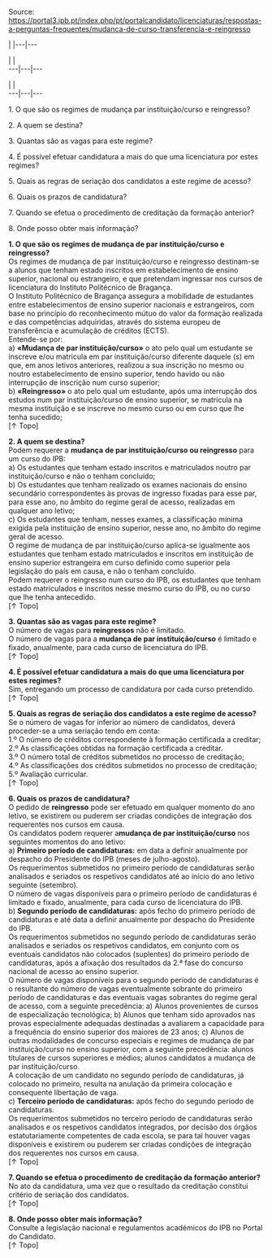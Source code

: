 Source: https://portal3.ipb.pt/index.php/pt/portalcandidato/licenciaturas/respostas-a-perguntas-frequentes/mudanca-de-curso-transferencia-e-reingresso

| |---|---  
  
| |   
---|---|---  
  
| |   
---|---|---  
  
  

1\. O que são os regimes de mudança par instituição/curso e reingresso?  
  

2\. A quem se destina?  
  

3\. Quantas são as vagas para este regime?  
  

4\. É possível efetuar candidatura a mais do que uma licenciatura por estes
regimes?  
  

5\. Quais as regras de seriação dos candidatos a este regime de acesso?  
  

6\. Quais os prazos de candidatura?  
  

7\. Quando se efetua o procedimento de creditação da formação anterior?  
  

8\. Onde posso obter mais informação?  
  
  

**1\. O que são os regimes de mudança de par instituição/curso e reingresso?**  
Os regimes de mudança de par instituição/curso e reingresso destinam-se a
alunos que tenham estado inscritos em estabelecimento de ensino superior,
nacional ou estrangeiro, e que pretendam ingressar nos cursos de licenciatura
do Instituto Politécnico de Bragança.  
O Instituto Politécnico de Bragança assegura a mobilidade de estudantes entre
estabelecimentos de ensino superior nacionais e estrangeiros, com base no
princípio do reconhecimento mútuo do valor da formação realizada e das
competências adquiridas, através do sistema europeu de transferência e
acumulação de créditos (ECTS).  
Entende-se por:  
a) **«Mudança de par instituição/curso»**  o ato pelo qual um estudante se
inscreve e/ou matricula em par instituição/curso diferente daquele (s) em que,
em anos letivos anteriores, realizou a sua inscrição no mesmo ou noutro
estabelecimento de ensino superior, tendo havido ou não interrupção de
inscrição num curso superior;  
b) **«Reingresso»**  o ato pelo qual um estudante, após uma interrupção dos
estudos num par instituição/curso de ensino superior, se matricula na mesma
instituição e se inscreve no mesmo curso ou em curso que lhe tenha sucedido;  
[↑ Topo]

**2\. A quem se destina?**  
Podem requerer a **mudança**  **de par instituição/curso ou reingresso**  para
um curso do IPB:  
a) Os estudantes que tenham estado inscritos e matriculados noutro par
instituição/curso e não o tenham concluído;  
b) Os estudantes que tenham realizado os exames nacionais do ensino secundário
correspondentes às provas de ingresso fixadas para esse par, para esse ano, no
âmbito do regime geral de acesso, realizadas em qualquer ano letivo;  
c) Os estudantes que tenham, nesses exames, a classificação mínima exigida
pela instituição de ensino superior, nesse ano, no âmbito do regime geral de
acesso.  
O regime de mudança de par instituição/curso aplica-se igualmente aos
estudantes que tenham estado matriculados e inscritos em instituição de ensino
superior estrangeira em curso definido como superior pela legislação do país
em causa, e não o tenham concluído.  
Podem requerer o reingresso num curso do IPB, os estudantes que tenham estado
matriculados e inscritos nesse mesmo curso do IPB, ou no curso que lhe tenha
antecedido.  
[↑ Topo]

**3\. Quantas são as vagas para este regime?**  
O número de vagas para **reingressos** não é limitado.  
O número de vagas para a **mudança de par instituição/curso**  é limitado e
fixado, anualmente, para cada curso de licenciatura do IPB.  
[↑ Topo]

**4\. É possível efetuar candidatura a mais do que uma licenciatura por estes
regimes?**  
Sim, entregando um processo de candidatura por cada curso pretendido.  
[↑ Topo]

**5\. Quais as regras de seriação dos candidatos a este regime de acesso?**  
Se o número de vagas for inferior ao número de candidatos, deverá proceder-se
a uma seriação tendo em conta:  
1.º O número de créditos correspondente à formação certificada a creditar;  
2.º As classificações obtidas na formação certificada a creditar.  
3.º O número total de créditos submetidos no processo de creditação;  
4.º As classificações dos créditos submetidos no processo de creditação;  
5.º Avaliação curricular.  
[↑ Topo]

**6\. Quais os prazos de candidatura?**  
O pedido de **reingresso** pode ser efetuado em qualquer momento do ano
letivo, se existirem ou puderem ser criadas condições de integração dos
requerentes nos cursos em causa.  
Os candidatos podem requerer a**mudança de par instituição/curso**  nos
seguintes momentos do ano letivo:  
a) **Primeiro período de candidaturas:** em data a definir anualmente por
despacho do Presidente do IPB (meses de julho-agosto).  
Os requerimentos submetidos no primeiro período de candidaturas serão
analisados e seriados os respetivos candidatos até ao início do ano letivo
seguinte (setembro).  
O número de vagas disponíveis para o primeiro período de candidaturas é
limitado e fixado, anualmente, para cada curso de licenciatura do IPB.  
b) **Segundo período de candidaturas:** após fecho do primeiro período de
candidaturas e até data a definir anualmente por despacho do Presidente do
IPB.  
Os requerimentos submetidos no segundo período de candidaturas serão
analisados e seriados os respetivos candidatos, em conjunto com os eventuais
candidatos não colocados (suplentes) do primeiro período de candidaturas, após
a afixação dos resultados da 2.ª fase do concurso nacional de acesso ao ensino
superior.  
O número de vagas disponíveis para o segundo período de candidaturas é o
resultante do número de vagas eventualmente sobrante do primeiro período de
candidaturas e das eventuais vagas sobrantes do regime geral de acesso, com a
seguinte precedência: a) Alunos provenientes de cursos de especialização
tecnológica; b) Alunos que tenham sido aprovados nas provas especialmente
adequadas destinadas a avaliarem a capacidade para a frequência do ensino
superior dos maiores de 23 anos; c) Alunos de outras modalidades de concurso
especiais e regimes de mudança de par instituição/curso no ensino superior,
com a seguinte precedência: alunos titulares de cursos superiores e médios;
alunos candidatos a mudança de par instituição/curso.  
A colocação de um candidato no segundo período de candidaturas, já colocado no
primeiro, resulta na anulação da primeira colocação e consequente libertação
de vaga.  
c) **Terceiro período de candidaturas:** após fecho do segundo período de
candidaturas.  
Os requerimentos submetidos no terceiro período de candidaturas serão
analisados e os respetivos candidatos integrados, por decisão dos órgãos
estatutariamente competentes de cada escola, se para tal houver vagas
disponíveis e existirem ou puderem ser criadas condições de integração dos
requerentes nos cursos em causa.  
[↑ Topo]

**7\. Quando se efetua o procedimento de creditação da formação anterior?**  
No ato da candidatura, uma vez que o resultado da creditação constitui
critério de seriação dos candidatos.  
[↑ Topo]

**8\. Onde posso obter mais informação?**  
Consulte a legislação nacional e regulamentos académicos do IPB no Portal do
Candidato.  
[↑ Topo]  
  
